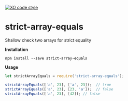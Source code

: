 [![XO code style](https://img.shields.io/badge/code_style-XO-5ed9c7.svg)](https://github.com/sindresorhus/xo) 

# strict-array-equals

Shallow check two arrays for strict equality

**Installation**

```
npm install --save strict-array-equals
```


**Usage**

```javascript
let strictArrayEquals = require('strict-array-equals');

strictArrayEquals(['a', 23], ['a', 23]);  // true
strictArrayEquals(['a', 23], [23, 'a']);  // false
strictArrayEquals(['a', 23], [42]); // false
```
